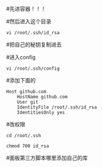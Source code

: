 #先进容器！！！

#然后进入这个目录
```
vi /root/.ssh/id_rsa
```

#把自己的秘钥复制进去

#进入config

```
vi /root/.ssh/config
```

#添加下面的
```
Host github.com
    HostName github.com
    User git
    IdentityFile /root/.ssh/id_rsa
    IdentitiesOnly yes
```
#改权限
```
cd /root/.ssh

chmod 700 id_rsa
```
#面板第三方脚本哪里添加自己的库